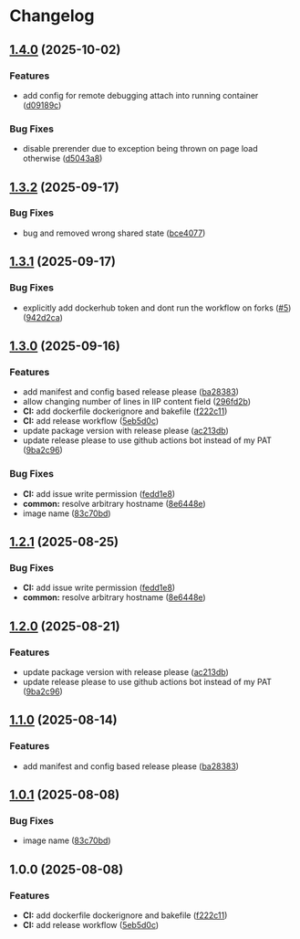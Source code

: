 # Changelog

## [1.4.0](https://github.com/zalf-rpm/mas_blazor_fbp_tool_ui/compare/v1.3.2...v1.4.0) (2025-10-02)


### Features

* add config for remote debugging attach into running container ([d09189c](https://github.com/zalf-rpm/mas_blazor_fbp_tool_ui/commit/d09189c1afca921a01884750aecc017086ea4aa2))


### Bug Fixes

* disable prerender due to exception being thrown on page load otherwise ([d5043a8](https://github.com/zalf-rpm/mas_blazor_fbp_tool_ui/commit/d5043a80267a4d3e913d46de9016d65596c83776))

## [1.3.2](https://github.com/zalf-rpm/mas_blazor_fbp_tool_ui/compare/v1.3.1...v1.3.2) (2025-09-17)


### Bug Fixes

* bug and removed wrong shared state ([bce4077](https://github.com/zalf-rpm/mas_blazor_fbp_tool_ui/commit/bce407708c70fe04553d8b944272c6d3efade831))

## [1.3.1](https://github.com/zalf-rpm/mas_blazor_fbp_tool_ui/compare/v1.3.0...v1.3.1) (2025-09-17)


### Bug Fixes

* explicitly add dockerhub token and dont run the workflow on forks ([#5](https://github.com/zalf-rpm/mas_blazor_fbp_tool_ui/issues/5)) ([942d2ca](https://github.com/zalf-rpm/mas_blazor_fbp_tool_ui/commit/942d2ca066f931867a13c3eb9c3dd10d71e6d7a4))

## [1.3.0](https://github.com/zalf-rpm/mas_blazor_fbp_tool_ui/compare/v1.2.1...v1.3.0) (2025-09-16)


### Features

* add manifest and config based release please ([ba28383](https://github.com/zalf-rpm/mas_blazor_fbp_tool_ui/commit/ba283830f5f4685787effd0bef9739ba6cd59989))
* allow changing number of lines in IIP content field ([296fd2b](https://github.com/zalf-rpm/mas_blazor_fbp_tool_ui/commit/296fd2b9dd825cf6d6188ef904adb67cefb8c0e3))
* **CI:** add dockerfile dockerignore and bakefile ([f222c11](https://github.com/zalf-rpm/mas_blazor_fbp_tool_ui/commit/f222c11c66fe52f5f10410c1a76bd6b9f95772a7))
* **CI:** add release workflow ([5eb5d0c](https://github.com/zalf-rpm/mas_blazor_fbp_tool_ui/commit/5eb5d0c1d33e66a1b72deb65c4f4ecfb14ddb509))
* update package version with release please ([ac213db](https://github.com/zalf-rpm/mas_blazor_fbp_tool_ui/commit/ac213db39cb70e83817288929e37e96d4e45ebe2))
* update release please to use github actions bot instead of my PAT ([9ba2c96](https://github.com/zalf-rpm/mas_blazor_fbp_tool_ui/commit/9ba2c964daa2e24d3b190ee45e856d38567e8334))


### Bug Fixes

* **CI:** add issue write permission ([fedd1e8](https://github.com/zalf-rpm/mas_blazor_fbp_tool_ui/commit/fedd1e83df9bd5b989649227d1c9f8626e517950))
* **common:** resolve arbitrary hostname ([8e6448e](https://github.com/zalf-rpm/mas_blazor_fbp_tool_ui/commit/8e6448e718bea613dbd3e2de1443f55d55814a2f))
* image name ([83c70bd](https://github.com/zalf-rpm/mas_blazor_fbp_tool_ui/commit/83c70bd57c8ac578b63c8e8b2b754e90aac51ed8))

## [1.2.1](https://github.com/DAKISpro/mas_blazor_fbp_tool_ui/compare/v1.2.0...v1.2.1) (2025-08-25)


### Bug Fixes

* **CI:** add issue write permission ([fedd1e8](https://github.com/DAKISpro/mas_blazor_fbp_tool_ui/commit/fedd1e83df9bd5b989649227d1c9f8626e517950))
* **common:** resolve arbitrary hostname ([8e6448e](https://github.com/DAKISpro/mas_blazor_fbp_tool_ui/commit/8e6448e718bea613dbd3e2de1443f55d55814a2f))

## [1.2.0](https://github.com/DAKISpro/mas_blazor_fbp_tool_ui/compare/v1.1.0...v1.2.0) (2025-08-21)


### Features

* update package version with release please ([ac213db](https://github.com/DAKISpro/mas_blazor_fbp_tool_ui/commit/ac213db39cb70e83817288929e37e96d4e45ebe2))
* update release please to use github actions bot instead of my PAT ([9ba2c96](https://github.com/DAKISpro/mas_blazor_fbp_tool_ui/commit/9ba2c964daa2e24d3b190ee45e856d38567e8334))

## [1.1.0](https://github.com/DAKISpro/mas_blazor_fbp_tool_ui/compare/v1.0.1...v1.1.0) (2025-08-14)


### Features

* add manifest and config based release please ([ba28383](https://github.com/DAKISpro/mas_blazor_fbp_tool_ui/commit/ba283830f5f4685787effd0bef9739ba6cd59989))

## [1.0.1](https://github.com/DAKISpro/mas_blazor_fbp_tool_ui/compare/v1.0.0...v1.0.1) (2025-08-08)


### Bug Fixes

* image name ([83c70bd](https://github.com/DAKISpro/mas_blazor_fbp_tool_ui/commit/83c70bd57c8ac578b63c8e8b2b754e90aac51ed8))

## 1.0.0 (2025-08-08)


### Features

* **CI:** add dockerfile dockerignore and bakefile ([f222c11](https://github.com/DAKISpro/mas_blazor_fbp_tool_ui/commit/f222c11c66fe52f5f10410c1a76bd6b9f95772a7))
* **CI:** add release workflow ([5eb5d0c](https://github.com/DAKISpro/mas_blazor_fbp_tool_ui/commit/5eb5d0c1d33e66a1b72deb65c4f4ecfb14ddb509))
